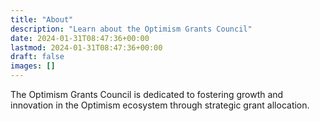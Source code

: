 ```yaml
---
title: "About"
description: "Learn about the Optimism Grants Council"
date: 2024-01-31T08:47:36+00:00
lastmod: 2024-01-31T08:47:36+00:00
draft: false
images: []
---
```


The Optimism Grants Council is dedicated to fostering growth and innovation in the Optimism ecosystem through strategic grant allocation.